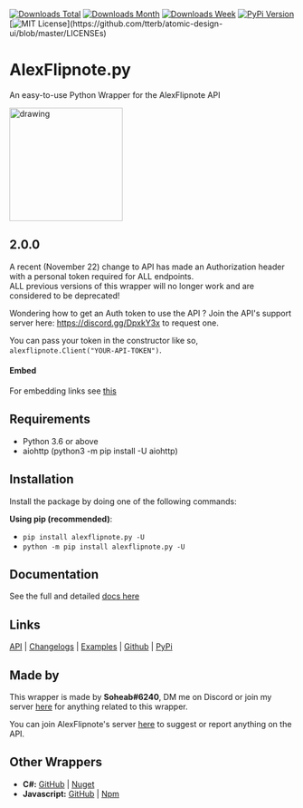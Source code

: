 [![Downloads Total](https://pepy.tech/badge/alexflipnote-py)](https://pepy.tech/project/alexflipnote-py)
[![Downloads Month](https://pepy.tech/badge/alexflipnote-py/month)](https://pepy.tech/project/alexflipnote-py)
[![Downloads Week](https://pepy.tech/badge/alexflipnote-py/week)](https://pepy.tech/project/alexflipnote-py)
[![PyPi Version](https://img.shields.io/pypi/v/alexflipnote.py.svg)](https://pypi.python.org/pypi/alexflipnote.py/)
[![MIT License](https://img.shields.io/apm/l/atomic-design-ui.svg?)](https://github.com/tterb/atomic-design-ui/blob/master/LICENSEs)

# AlexFlipnote.py

An easy-to-use Python Wrapper for the AlexFlipnote API

<img src="https://alexflipnote.dev/branding/assets/avatar.png" alt="drawing" width="200"/>

## 2.0.0

A recent (November 22) change to API has made an Authorization header with a personal token required for ALL
endpoints. \
ALL previous versions of this wrapper will no longer work and are considered to be deprecated!

Wondering how to get an Auth token to use the API ? Join the API's support server here: https://discord.gg/DpxkY3x to
request one.

You can pass your token in the constructor like so, `alexflipnote.Client("YOUR-API-TOKEN")`.

#### Embed

For embedding links see [this][embed_example]

## Requirements

- Python 3.6 or above
- aiohttp (python3 -m pip install -U aiohttp)

## Installation

Install the package by doing one of the following commands:

**Using pip (recommended)**:

- `pip install alexflipnote.py -U`
- `python -m pip install alexflipnote.py -U`

## Documentation

See the full and detailed [docs here][docs]

## Links

[API][base_url] | [Changelogs][changelog] | [Examples][examples] | [Github][github] | [PyPi][pypi]

## Made by

This wrapper is made by **Soheab#6240**, DM me on Discord or join my server [here][discord_mine] for anything related to
this wrapper.

You can join AlexFlipnote's server [here][discord_alexflipnote] to suggest or report anything on the API.

## Other Wrappers

- **C#:** [GitHub][wrappers_c#-github] | [Nuget][wrappers_c#-nuget]
- **Javascript:** [GitHub][wrappers_js-github] | [Npm][wrapper_js-npm]


[docs]: https://github.com/Soheab/alexflipnote.py/blob/master/docs.md
[changelog]: https://github.com/Soheab/alexflipnote.py/blob/master/changelog.md
[examples]: https://github.com/Soheab/alexflipnote.py/blob/master/docs.md#examples
[embed_example]: https://github.com/Soheab/alexflipnote.py/blob/master/docs.md#embed
[base_url]: https://api.alexflipnote.dev
[github]: https://github.com/Soheab/alexflipnote.py
[pypi]: https://pypi.org/project/alexflipnote.py/
[discord_alexflipnote]: https://discord.gg/DpxkY3x
[discord_mine]: https://discord.gg/yCzcfju
[wrappers_c#-github]: https://github.com/VACEfron/AlexFlipnote.NET
[wrappers_c#-nuget]: https://www.nuget.org/packages/AlexFlipnote.NET/
[wrappers_js-github]: https://github.com/HarutoHiroki/alexflipnote.js
[wrapper_js-npm]: https://www.npmjs.com/package/alexflipnote.js
